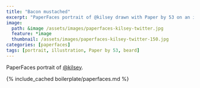 ```yaml
---
title: "Bacon mustached"
excerpt: "PaperFaces portrait of @kilsey drawn with Paper by 53 on an iPad."
image: 
  path: &image /assets/images/paperfaces-kilsey-twitter.jpg 
  feature: *image
  thumbnail: /assets/images/paperfaces-kilsey-twitter-150.jpg
categories: [paperfaces]
tags: [portrait, illustration, Paper by 53, beard]
---
```


PaperFaces portrait of [@kilsey](https://twitter.com/kilsey).

{% include_cached boilerplate/paperfaces.md %}
